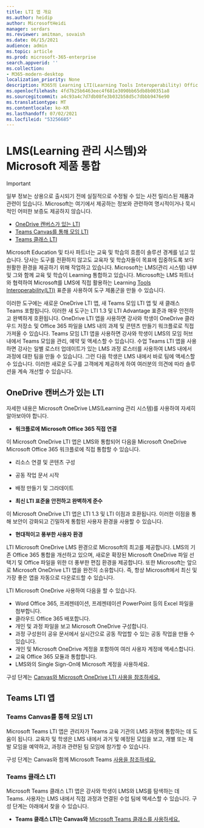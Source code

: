 ```yaml
---
title: LTI 앱 개요
ms.author: heidip
author: MicrosoftHeidi
manager: serdars
ms.reviewer: amitman, sovaish
ms.date: 06/15/2021
audience: admin
ms.topic: article
ms.prod: microsoft-365-enterprise
search.appverid: ''
ms.collection:
- M365-modern-desktop
localization_priority: None
description: M365의 Learning LTI(Learning Tools Interoperability) Office 및 Office 앱을 LMS(Learning Management System)에 통합할 때 교육자들에게 도움이 되는 방법에 대해 자세히 알아보습니다.
ms.openlocfilehash: 4fd7b25b6463eec4f681e3090bb65db8b00351a8
ms.sourcegitcommit: a4c93a4c7d7db08fe3b032b58d5c7dbbb9476e90
ms.translationtype: MT
ms.contentlocale: ko-KR
ms.lasthandoff: 07/02/2021
ms.locfileid: "53256685"
---
```

# <a name="integrating-microsoft-products-with-your-learning-management-system-lms"></a>LMS(Learning 관리 시스템)와 Microsoft 제품 통합

> [!IMPORTANT]
> 일부 정보는 상용으로 출시되기 전에 실질적으로 수정될 수 있는 사전 릴리스된 제품과 관련이 있습니다. Microsoft는 여기에서 제공하는 정보와 관련하여 명시적이거나 묵시적인 어떠한 보증도 제공하지 않습니다.

- [OneDrive 캔버스가 있는 LTI](#onedrive-lti-with-canvas)
- [Teams Canvas를 통해 모임 LTI](#teams-meetings-lti-with-canvas)
- [Teams 클래스 LTI](#teams-classes-lti)

Microsoft Education 및 타사 파트너는 교육 및 학습의 흐름이 솔루션 경계를 넘고 있습니다. 당사는 도구를 전환하지 않고도 교육자 및 학습자들이 목표에 집중하도록 보다 원활한 환경을 제공하기 위해 작업하고 있습니다. Microsoft는 LMS(관리 시스템) 내부 및 그와 함께 교육 및 학습이 Learning 통합하고 있습니다. Microsoft는 LMS 파트너와 협력하여 Microsoft를 LMS에 직접 활용하는 Learning [Tools Interoperability(LTI)](https://www.imsglobal.org/activity/learning-tools-interoperability) 표준을 사용하여 도구 제품군을 만들 수 있습니다.

이러한 도구에는 새로운 OneDrive LTI 앱, 새 Teams 모임 LTI 앱 및 새 클래스 Teams 포함됩니다. 이러한 새 도구는 LTI 1.3 및 LTI Advantage 표준과 매우 안전하고 완벽하게 호환됩니다. OneDrive LTI 앱을 사용하면 강사와 학생이 OneDrive 클라우드 저장소 및 Office 365 파일을 LMS 내의 과제 및 콘텐츠 만들기 워크플로로 직접 가져올 수 있습니다. Teams 모임 LTI 앱을 사용하면 강사와 학생이 LMS의 모임 허브 내에서 Teams 모임을 관리, 예약 및 액세스할 수 있습니다. 수업 Teams LTI 앱을 사용하면 강사는 일별 로스터 업데이트가 있는 LMS 과정 로스터를 사용하여 LMS 내에서 과정에 대한 팀을 만들 수 있습니다. 그런 다음 학생은 LMS 내에서 바로 팀에 액세스할 수 있습니다. 이러한 새로운 도구를 고객에게 제공하게 하여 여러분의 의견에 따라 솔루션을 계속 개선할 수 있습니다.

## <a name="onedrive-lti-with-canvas"></a>OneDrive 캔버스가 있는 LTI

자세한 내용은 Microsoft OneDrive LMS(Learning 관리 시스템)를 사용하여 자세히 알아보아야 합니다.

- **워크플로에 Microsoft Office 365 직접 연결**

이 Microsoft OneDrive LTI 앱은 LMS와 통합되어 다음을 Microsoft OneDrive Microsoft Office 365 워크플로에 직접 통합할 수 있습니다.

- 리소스 연결 및 콘텐츠 구성
- 공동 작업 문서 시작
- 배정 만들기 및 그라데이트

- **최신 LTI 표준을 안전하고 완벽하게 준수**

이 Microsoft OneDrive LTI 앱은 LTI 1.3 및 LTI 이점과 호환됩니다. 이러한 이점을 통해 보안이 강화되고 긴밀하게 통합된 사용자 환경을 사용할 수 있습니다.

- **현대적이고 풍부한 사용자 환경**

LTI Microsoft OneDrive LMS 환경으로 Microsoft의 최고를 제공합니다. LMS의 기존 Office 365 통합을 개선하고 있으며, 새로운 확장된 Microsoft OneDrive 파일 선택기 및 Office 파일을 위한 더 풍부한 편집 환경을 제공합니다. 또한 Microsoft는 앞으로 Microsoft OneDrive LTI 앱을 완전히 소유합니다. 즉, 항상 Microsoft에서 최신 및 가장 좋은 앱을 자동으로 다운로드할 수 있습니다.

LTI Microsoft OneDrive 사용하여 다음을 할 수 있습니다.

- Word Office 365, 프레젠테이션, 프레젠테이션 PowerPoint 등의 Excel 파일을 첨부합니다.
- 클라우드 Office 365 배포합니다.
- 개인 및 과정 파일을 보고 Microsoft OneDrive 구성합니다.
- 과정 구성원이 공유 문서에서 실시간으로 공동 작업할 수 있는 공동 작업을 만들 수 있습니다.
- 개인 및 Microsoft OneDrive 계정을 포함하여 여러 사용자 계정에 액세스합니다.
- 교육 Office 365 모듈과 통합합니다.
- LMS와의 Single Sign-On에 Microsoft 계정을 사용하세요.

구성 단계는 [Canvas와 Microsoft OneDrive LTI 사용을 참조하세요.](use-onedrive-with-lms.md)

## <a name="teams-lti-apps"></a>Teams LTI 앱

### <a name="teams-meetings-lti-with-canvas"></a>Teams Canvas를 통해 모임 LTI

Microsoft Teams LTI 앱은 관리자가 Teams 교육 기관의 LMS 과정에 통합하는 데 도움이 됩니다. 교육자 및 학생은 LMS 내에서 과거 및 예정된 모임을 보고, 개별 또는 재발 모임을 예약하고, 과정과 관련된 팀 모임에 참가할 수 있습니다.

구성 단계는 Canvas와 함께 Microsoft Teams [사용을 참조하세요.](teams-meetings-with-canvas.md)

### <a name="teams-classes-lti"></a>Teams 클래스 LTI

Microsoft Teams 클래스 LTI 앱은 강사와 학생이 LMS와 LMS를 탐색하는 데 Teams. 사용자는 LMS 내에서 직접 과정과 연결된 수업 팀에 액세스할 수 있습니다. 구성 단계는 아래에서 찾을 수 있습니다.

- **Teams 클래스 LTI는 Canvas와** [Microsoft Teams 클래스를 사용하세요.](teams-classes-with-canvas.md)
